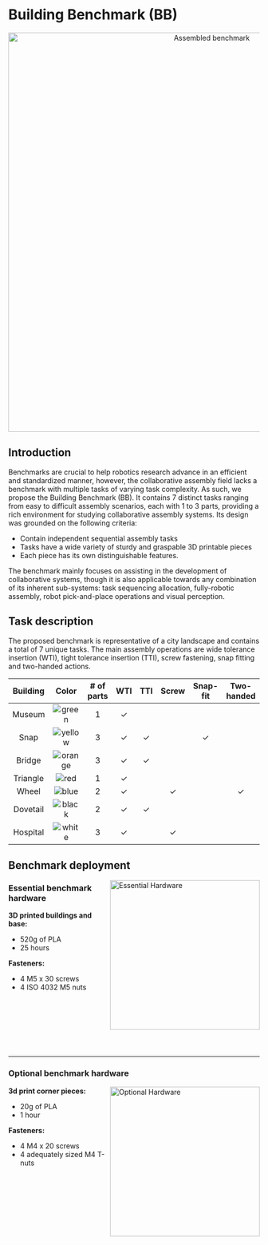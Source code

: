 # Building Benchmark (BB)
<p align="center">
  <img alt='Assembled benchmark' src="https://github.com/Collaborative-Robotics-and-AI/BuildingBenchmark/blob/main/images/Assembled_Benchmark.png" width="800">  
</p>

## Introduction
Benchmarks are crucial to help robotics research advance in an efficient and standardized manner, however, the collaborative assembly field lacks a benchmark with multiple tasks of varying task complexity. As such, we propose the Building Benchmark (BB). It contains 7 distinct tasks ranging from easy to difficult assembly scenarios, each with 1 to 3 parts, providing a rich environment for studying collaborative assembly systems. Its design was grounded on the following criteria:

- Contain independent sequential assembly tasks 
- Tasks have a wide variety of sturdy and graspable 3D printable pieces
- Each piece has its own distinguishable features. 

The benchmark mainly focuses on assisting in the development of collaborative systems, though it is also applicable towards
any combination of its inherent sub-systems: task sequencing allocation, fully-robotic assembly, robot pick-and-place operations and visual perception.

## Task description
The proposed benchmark is representative of a city landscape and contains a total of 7 unique tasks. The main assembly operations are wide tolerance insertion (WTI), tight tolerance insertion (TTI), screw fastening, snap fitting and two-handed actions.

| Building | Color                                                                                           | # of parts | WTI   | TTI   | Screw | Snap-fit | Two-handed |
| :------: | :---------------------------------------------------------------------------------------------: | :--------: | :---: | :---: | :---: | :------: | :--------: |
| Museum   | <img valign='middle' alt='green' src='https://readme-swatches.vercel.app/089b00?style=round'/>  | 1          | ✓     |       |       |          |            |
| Snap     | <img valign='middle' alt='yellow' src='https://readme-swatches.vercel.app/d9d92e?style=round'/> | 3          | ✓     | ✓     |       | ✓        |            |
| Bridge   | <img valign='middle' alt='orange' src='https://readme-swatches.vercel.app/ff7700?style=round'/> | 3          | ✓     | ✓     |       |          |            |
| Triangle | <img valign='middle' alt='red' src='https://readme-swatches.vercel.app/bb0000?style=round'/>    | 1          | ✓     |       |       |          |            |
| Wheel    | <img valign='middle' alt='blue' src='https://readme-swatches.vercel.app/363e8e?style=round'/>   | 2          | ✓     |       | ✓     |          | ✓          |
| Dovetail | <img valign='middle' alt='black' src='https://readme-swatches.vercel.app/000000?style=round'/>  | 2          | ✓     | ✓     |       |          |            |
| Hospital | <img valign='middle' alt='white' src='https://readme-swatches.vercel.app/ffffff?style=round'/>  | 3          | ✓     |       | ✓     |          |            |

## Benchmark deployment

<img align="right" alt='Essential Hardware' src="https://github.com/Collaborative-Robotics-and-AI/BuildingBenchmark/blob/main/images/Essential_Hardware.png" width="300"> 

### Essential benchmark hardware

**3D printed buildings and base:**
  - 520g of PLA
  - 25 hours

**Fasteners:**
  - 4 M5 x 30 screws
  - 4 ISO 4032 M5 nuts

<br/><br/>
<br/><br/>
<br/><br/>

---
### Optional benchmark hardware
<img align="right" alt='Optional Hardware' src="https://github.com/Collaborative-Robotics-and-AI/BuildingBenchmark/blob/main/images/Optional_Hardware.png" width="300"> 

**3d print corner pieces:**
  - 20g of PLA
  - 1 hour
    
**Fasteners:**  
  - 4 M4 x 20 screws
  - 4 adequately sized M4 T-nuts
